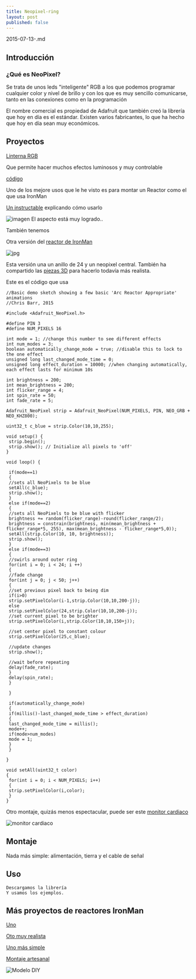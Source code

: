 ```yaml
---
title: Neopixel-ring
layout: post
published: false
---
```

2015-07-13-.md

## Introducción

### ¿Qué es NeoPixel?

Se trata de unos leds "inteligente" RGB a los que podemos programar cualquier color  y nivel de brillo y con los que es muy sencillo comunicarse, tanto en las conexiones como en la programación

El nombre comercial es propiedad de Adafruit que también creó la librería que hoy en día es el estándar. Existen varios fabricantes, lo que ha hecho que hoy en día sean muy económicos.

## Proyectos

[Linterna RGB](http://makezine.com/projects/million-color-hsl-flashlight/)

Que permite hacer muchos efectos luminosos y muy controlable

[código](http://retro-tronics.com/HSLFlashlight/HSLFlashlight.ino)

Uno de los mejore usos que le he visto es para montar un Reactor como el que usa IronMan

[Un instructable](http://www.instructables.com/id/Make-an-Iron-Man-Arc-Reactor/) explicando cómo usarlo

![imagen](http://cdn.instructables.com/FGS/41HU/FN82NVPE/FGS41HUFN82NVPE.MEDIUM.jpg)
El aspecto está muy logrado..

También tenemos

Otra versión del [reactor de IronMan](http://chrisbarrbuilds.com/2015/02/3d-printed-arc-reactor/)

![jpg](http://chrisbarrbuilds.com/wp-content/uploads/2015/02/2014-07-07-19.58.03.jpg)

Esta versión una un anillo de 24 y un neopixel central. También ha compartido las [piezas 3D](http://www.thingiverse.com/thing:386926/#instructions) para hacerlo todavía más realista.

Este es el código que usa

	//Basic demo sketch showing a few basic 'Arc Reactor Appropriate' animations
	//Chris Barr, 2015

	#include <Adafruit_NeoPixel.h>

	#define PIN 3
	#define NUM_PIXELS 16

	int mode = 1; //change this number to see different effects
	int num_modes = 3;
	boolean automatically_change_mode = true; //disable this to lock to the one effect
	unsigned long last_changed_mode_time = 0;
	unsigned long effect_duration = 10000; //when changing automatically, each effect lasts for minimum 10s

	int brightness = 200;
	int mean_brightness = 200;
	int flicker_range = 4;
	int spin_rate = 50;
	int fade_rate = 5;

	Adafruit_NeoPixel strip = Adafruit_NeoPixel(NUM_PIXELS, PIN, NEO_GRB + NEO_KHZ800);

	uint32_t c_blue = strip.Color(10,10,255);

	void setup() {
	 strip.begin();
	 strip.show(); // Initialize all pixels to 'off'
	}

	void loop() {
	 
	 if(mode==1)
	 {
	 //sets all NeoPixels to be blue
	 setAll(c_blue);
	 strip.show();
	 }
	 else if(mode==2)
	 {
	 //sets all NeoPixels to be blue with flicker
	 brightness += random(flicker_range)-round(flicker_range/2);
	 brightness = constrain(brightness, min(mean_brightness + flicker_range*5, 255), max(mean_brightness - flicker_range*5,0));
	 setAll(strip.Color(10, 10, brightness));
	 strip.show();
	 }
	 else if(mode==3)
	 {
	 //swirls around outer ring
	 for(int i = 0; i < 24; i ++)
	 {
	 //fade change
	 for(int j = 0; j < 50; j++)
	 {
	 //set previous pixel back to being dim
	 if(i>0)
	 strip.setPixelColor(i-1,strip.Color(10,10,200-j));
	 else
	 strip.setPixelColor(24,strip.Color(10,10,200-j));
	 //set current pixel to be brighter
	 strip.setPixelColor(i,strip.Color(10,10,150+j));
	 
	 //set center pixel to constant colour
	 strip.setPixelColor(25,c_blue);
	 
	 //update changes
	 strip.show();
	 
	 //wait before repeating
	 delay(fade_rate);
	 }
	 delay(spin_rate);
	 }
	 
	 }
	 
	 if(automatically_change_mode)
	 {
	 if(millis()-last_changed_mode_time > effect_duration)
	 {
	 last_changed_mode_time = millis();
	 mode++;
	 if(mode>num_modes)
	 mode = 1;
	 }
	 }
	 
	}

	void setAll(uint32_t color)
	{
	 for(int i = 0; i < NUM_PIXELS; i++)
	 {
	 strip.setPixelColor(i,color);
	 }
	}

Otro montaje, quizás menos espectacular, puede ser este [monitor cardiaco](http://arduinobasics.blogspot.com.au/2015/07/neopixel-heart-beat-display.html)

![monitor cardiaco](http://1.bp.blogspot.com/-MsoLBwbgry0/Vafrit-uMNI/AAAAAAAABnY/6KkZb2gKOIQ/s400/Neopixel%2BHeart%2BBeat%2BDisplay%2BTitle%2Bimage.jpg)

## Montaje

Nada más simple: alimentación, tierra y el cable de señal

## Uso



	Descargamos la librería
	Y usamos los ejemplos.


## Más proyectos de reactores IronMan

[Uno](http://www.instructables.com/id/Iron-Man-Arc-Reactor-DIY-Wearable/)

[Oto muy realista](http://www.instructables.com/id/New-Arc-Reactor-studio-replica/)

[Uno más simple](http://www.instructables.com/id/How-to-make-an-Iron-Man-Arc-Reactor/)

[Montaje artesanal](http://xrobots.co.uk/arc/)

![Modelo DIY](http://nmtcreations.deviantart.com/art/Iron-man-arc-reactor-1-186305225)